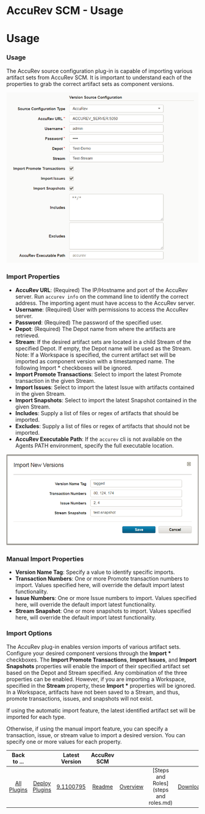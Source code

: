 
AccuRev SCM - Usage
===================

# Usage


### Usage



The AccuRev source configuration plug-in is capable of importing various artifact sets from AccuRev SCM. It is important to understand each of the properties to grab the correct artifact sets as component versions.

[![](media/configuration.png)](media/configuration.png)

### Import Properties

* **AccuRev URL**: (Required) The IP/Hostname and port of the AccuRev server. Run `accurev info` on the command line to identify the correct address. The importing agent must have access to the AccuRev server.
* **Username**: (Required) User with permissions to access the AccuRev server.
* **Password**: (Required) The password of the specified user.
* **Depot**: (Required) The Depot name from where the artifacts are retrieved.
* **Stream**: If the desired artifact sets are located in a child Stream of the specified Depot. If empty, the Depot name will be used as the Stream. Note: If a Workspace is specified, the current artifact set will be imported as component version with a timestamped name. The following Import \* checkboxes will be ignored.
* **Import Promote Transactions**: Select to import the latest Promote transaction in the given Stream.
* **Import Issues**: Select to import the latest Issue with artifacts contained in the given Stream.
* **Import Snapshots**: Select to import the latest Snapshot contained in the given Stream.
* **Includes**: Supply a list of files or regex of artifacts that should be imported.
* **Excludes**: Supply a list of files or regex of artifacts that should not be imported.
* **AccuRev Executable Path**: If the `accurev` cli is not available on the Agents PATH environment, specify the full executable location.

[![](media/manual-import.png)](media/manual-import.png)

### Manual Import Properties

* **Version Name Tag**: Specify a value to identify specific imports.
* **Transaction Numbers**: One or more Promote transaction numbers to import. Values specified here, will override the default import latest functionality.
* **Issue Numbers**: One or more Issue numbers to import. Values specified here, will override the default import latest functionality.
* **Stream Snapshot**: One or more snapshots to import. Values specified here, will override the default import latest functionality.

### Import Options

The AccuRev plug-in enables version imports of various artifact sets. Configure your desired component versions through the **Import \*** checkboxes. The **Import Promote Transactions**, **Import Issues**, and **Import Snapshots** properties will enable the import of their specified artifact set based on the Depot and Stream specified. Any combination of the three properties can be enabled. However, if you are importing a Workspace, specified in the **Stream** property, these **Import \*** properties will be ignored. In a Workspace, artifacts have not been saved to a Stream, and thus, promote transactions, issues, and snapshots will not exist.

If using the automatic import feature, the latest identified artifact set will be imported for each type.

Otherwise, if using the manual import feature, you can specify a transaction, issue, or stream value to import a desired version. You can specify one or more values for each property.


|Back to ...||Latest Version|AccuRev SCM ||||
| :---: | :---: | :---: | :---: | :---: | :---: | :---: |
|[All Plugins](../../index.md)|[Deploy Plugins](../README.md)|[9.1100795](https://raw.githubusercontent.com/UrbanCode/IBM-UCD-PLUGINS/main/files/AccuRevSourceConfig/AccuRevSourceConfig-9.1100795.zip)|[Readme](README.md)|[Overview](overview.md)|[Steps and Roles](steps and roles.md)|[Downloads](downloads.md)|

